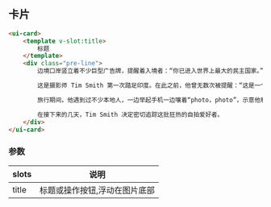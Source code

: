 ## 卡片

```html
<ui-card>
    <template v-slot:title>
        标题
    </template>
    <div class="pre-line">
        边境口岸竖立着不少巨型广告牌，提醒着入境者：“你已进入世界上最大的民主国家。”

        这是摄影师 Tim Smith 第一次踏足印度。在此之前，他曾无数次被提醒：“这是一个神奇的国度。”

        旅行期间，他遇到过不少本地人，一边举起手机一边嚷着“photo，photo”，示意他和他们合影。

        在接下来的几天，Tim Smith 决定密切追踪这批狂热的自拍爱好者。
    </div>
</ui-card>
```

### 参数

slots       |  说明
------------|----------|
title       | 标题或操作按钮,浮动在图片底部